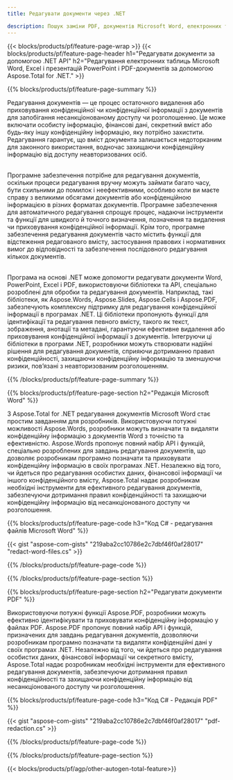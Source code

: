 ```yaml
---
title: Редагувати документи через .NET  

description: Пошук заміни PDF, документів Microsoft Word, електронних таблиць Excel і даних презентацій PowerPoint за допомогою програми .NET. Перераховано код C#
---
```


{{< blocks/products/pf/feature-page-wrap >}}
{{< blocks/products/pf/feature-page-header h1="Редагувати документи за допомогою .NET API" h2="Редагування електронних таблиць Microsoft Word, Excel і презентацій PowerPoint і PDF-документів за допомогою Aspose.Total for .NET." >}}

{{% blocks/products/pf/feature-page-summary %}}

Редагування документів — це процес остаточного видалення або приховування конфіденційної чи конфіденційної інформації з документів для запобігання несанкціонованому доступу чи розголошенню. Це може включати особисту інформацію, фінансові дані, секретний вміст або будь-яку іншу конфіденційну інформацію, яку потрібно захистити. Редагування гарантує, що вміст документа залишається недоторканим для законного використання, водночас захищаючи конфіденційну інформацію від доступу неавторизованих осіб. <br /><br />

Програмне забезпечення потрібне для редагування документів, оскільки процеси редагування вручну можуть займати багато часу, бути схильними до помилок і неефективними, особливо коли ви маєте справу з великими обсягами документів або конфіденційною інформацією в різних форматах документів. Програмне забезпечення для автоматичного редагування спрощує процес, надаючи інструменти та функції для швидкого й точного визначення, позначення та видалення чи приховування конфіденційної інформації. Крім того, програмне забезпечення редагування документів часто містить функції для відстеження редагованого вмісту, застосування правових і нормативних вимог до відповідності та забезпечення послідовного редагування кількох документів.<br /><br />

Програма на основі .NET може допомогти редагувати документи Word, PowerPoint, Excel і PDF, використовуючи бібліотеки та API, спеціально розроблені для обробки та редагування документів. Наприклад, такі бібліотеки, як Aspose.Words, Aspose.Slides, Aspose.Cells і Aspose.PDF, забезпечують комплексну підтримку для редагування конфіденційної інформації в програмах .NET. Ці бібліотеки пропонують функції для ідентифікації та редагування певного вмісту, такого як текст, зображення, анотації та метадані, гарантуючи ефективне видалення або приховування конфіденційної інформації з документів. Інтегруючи ці бібліотеки в програми .NET, розробники можуть створювати надійні рішення для редагування документів, сприяючи дотриманню правил конфіденційності, захищаючи конфіденційну інформацію та зменшуючи ризики, пов’язані з неавторизованим розголошенням.


{{% /blocks/products/pf/feature-page-summary  %}}

{{% blocks/products/pf/feature-page-section  h2="Редакція Microsoft Word" %}}

З Aspose.Total for .NET редагування документів Microsoft Word стає простим завданням для розробників. Використовуючи потужні можливості Aspose.Words, розробники можуть визначати та видаляти конфіденційну інформацію з документів Word з точністю та ефективністю. Aspose.Words пропонує повний набір API і функцій, спеціально розроблених для завдань редагування документів, що дозволяє розробникам програмно позначати та приховувати конфіденційну інформацію в своїх програмах .NET. Незалежно від того, чи йдеться про редагування особистих даних, фінансової інформації чи іншого конфіденційного вмісту, Aspose.Total надає розробникам необхідні інструменти для ефективного редагування документів, забезпечуючи дотримання правил конфіденційності та захищаючи конфіденційну інформацію від несанкціонованого доступу чи розголошення.

{{% blocks/products/pf/feature-page-code h3="Код C# - редагування файлів Microsoft Word" %}}

{{< gist "aspose-com-gists" "219aba2cc10786e2c7dbf46f0af28017" "redact-word-files.cs" >}}

{{% /blocks/products/pf/feature-page-code  %}}

{{% /blocks/products/pf/feature-page-section %}}

{{% blocks/products/pf/feature-page-section  h2="Редагувати документи PDF" %}}

Використовуючи потужні функції Aspose.PDF, розробники можуть ефективно ідентифікувати та приховувати конфіденційну інформацію у файлах PDF. Aspose.PDF пропонує повний набір API і функцій, призначених для завдань редагування документів, дозволяючи розробникам програмно позначати та видаляти конфіденційні дані у своїх програмах .NET. Незалежно від того, чи йдеться про редагування особистих даних, фінансової інформації чи секретного вмісту, Aspose.Total надає розробникам необхідні інструменти для ефективного редагування документів, забезпечуючи дотримання правил конфіденційності та захищаючи конфіденційну інформацію від несанкціонованого доступу чи розголошення.

{{% blocks/products/pf/feature-page-code h3="Код C# - Редакція PDF" %}}

{{< gist "aspose-com-gists" "219aba2cc10786e2c7dbf46f0af28017" "pdf-redaction.cs" >}}

{{% /blocks/products/pf/feature-page-code  %}}

{{% /blocks/products/pf/feature-page-section %}}

{{< blocks/products/pf/agp/other-autogen-total-feature>}}